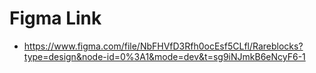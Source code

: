 # Figma Link

- https://www.figma.com/file/NbFHVfD3Rfh0ocEsf5CLfl/Rareblocks?type=design&node-id=0%3A1&mode=dev&t=sg9iNJmkB6eNcyF6-1
